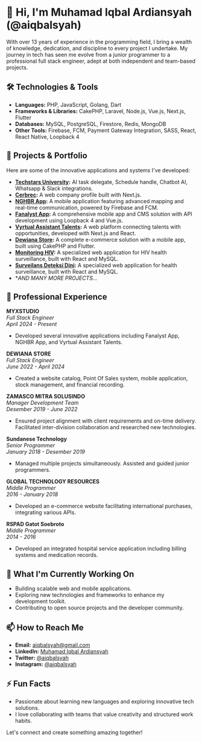 # 👋 Hi, I'm Muhamad Iqbal Ardiansyah (@aiqbalsyah)

With over 13 years of experience in the programming field, I bring a wealth of knowledge, dedication, and discipline to every project I undertake. My journey in tech has seen me evolve from a junior programmer to a professional full stack engineer, adept at both independent and team-based projects.

## 🛠️ Technologies & Tools
- **Languages:** PHP, JavaScript, Golang, Dart
- **Frameworks & Libraries:** CakePHP, Laravel, Node.js, Vue.js, Next.js, Flutter
- **Databases:** MySQL, PostgreSQL, Firestore, Redis, MongoDB
- **Other Tools:** Firebase, FCM, Payment Gateway Integration, SASS, React, React Native, Loopback 4

## 🚀 Projects & Portfolio
Here are some of the innovative applications and systems I've developed:

- **[Techstars University](https://techstars.university/):** AI task delegate, Schedule handle, Chatbot AI, Whatsapp & Slack integrations.
- **[Cerbrec](https://cerbrec.com/):** A web company profile built with Next.js.
- **[NGHBR App](https://nghbr.app/):** A mobile application featuring advanced mapping and real-time communication, powered by Firebase and FCM.
- **[Fanalyst App](https://fanalyst.app/):** A comprehensive mobile app and CMS solution with API development using Loopback 4 and Vue.js.
- **[Vyrtual Assistant Talents](https://talent.vyrtual.ai/):** A web platform connecting talents with opportunities, developed with Next.js and React.
- **[Dewiana Store](https://dewiana-store.id):** A complete e-commerce solution with a mobile app, built using CakePHP and Flutter.
- **[Monitoring HIV](https://SIHAPIMS2.KEMKES.GO.ID):** A specialized web application for HIV health surveillance, built with React and MySQL.
- **[Surveilans Deteksi Dini](https://surveilans-pptm.kemkes.go.id):** A specialized web application for health surveillance, built with React and MySQL.
- **AND MANY MORE PROJECTS...*

## 💼 Professional Experience
**MYXSTUDIO**  
*Full Stack Engineer*  
_April 2024 - Present_  
- Developed several innovative applications including Fanalyst App, NGHBR App, and Vyrtual Assistant Talents.

**DEWIANA STORE**  
*Full Stack Engineer*  
_June 2022 - April 2024_  
- Created a website catalog, Point Of Sales system, mobile application, stock management, and financial recording.

**ZAMASCO MITRA SOLUSINDO**  
*Manager Development Team*  
_Desember 2019 - June 2022_  
- Ensured project alignment with client requirements and on-time delivery. Facilitated inter-division collaboration and researched new technologies.

**Sundanese Technology**  
*Senior Programmer*  
_January 2018 - Desember 2019_  
- Managed multiple projects simultaneously. Assisted and guided junior programmers.

**GLOBAL TECHNOLOGY RESOURCES**  
*Middle Programmer*  
_2016 - January 2018_  
- Developed an e-commerce website facilitating international purchases, integrating various APIs.

**RSPAD Gatot Soebroto**  
*Middle Programmer*  
_2014 - 2016_  
- Developed an integrated hospital service application including billing systems and medication records.

## 🌱 What I'm Currently Working On
- Building scalable web and mobile applications.
- Exploring new technologies and frameworks to enhance my development toolkit.
- Contributing to open source projects and the developer community.

## 📫 How to Reach Me
- **Email:** aiqbalsyah@gmail.com
- **LinkedIn:** [Muhamad Iqbal Ardiansyah](https://linkedin.com/in/ardiansyah-iqbal-9106ab2b3)
- **Twitter:** [@aiqbalsyah](https://twitter.com/aiqbalsyah)
- **Instagram:** [@aiqbalsyah](https://instagram.com/aiqbalsyah)

## ⚡ Fun Facts
- Passionate about learning new languages and exploring innovative tech solutions.
- I love collaborating with teams that value creativity and structured work habits.

Let's connect and create something amazing together!
